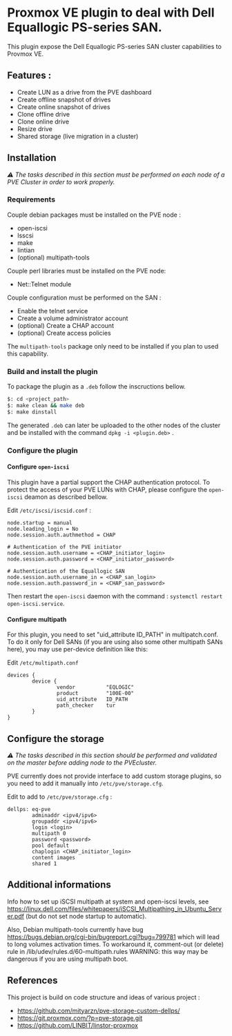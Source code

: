 # Proxmox VE plugin to deal with Dell Equallogic PS-series SAN.

This plugin expose the Dell Equallogic PS-series SAN cluster capabilities to Provmox VE.

## Features :
 - Create LUN as a drive from the PVE dashboard
 - Create offline snapshot of drives
 - Create online snapshot of drives
 - Clone offline drive
 - Clone online drive
 - Resize drive
 - Shared storage (live migration in a cluster)

## Installation
_⚠️ The tasks described in this section must be performed on each node of a PVE Cluster in order to work properly._  


### Requirements
Couple debian packages must be installed on the PVE node :
  - open-iscsi
  - lsscsi
  - make
  - lintian
  - (optional) multipath-tools

Couple perl libraries must be installed on the PVE node: 
 - Net::Telnet module

Couple configuration must be performed on the SAN :
 - Enable the telnet service
 - Create a volume administrator account
 - (optional) Create a CHAP account
 - (optional) Create access policies

The `multipath-tools` package only need to be installed if you plan to used this capability.
  
### Build and install the plugin
To package the plugin as a `.deb` follow the inscructions bellow.
```bash
$: cd <project_path>
$: make clean && make deb
$: make dinstall
```

The generated `.deb` can later be uploaded to the other nodes of the cluster and be installed with the command `dpkg -i <plugin.deb>` .

### Configure the plugin

#### Configure `open-iscsi`
This plugin have a partial support the CHAP authentication protocol.
To protect the access of your PVE LUNs with CHAP, please configure the `open-iscsi` deamon as described bellow.

Edit `/etc/iscsi/iscsid.conf` : 
```
node.startup = manual
node.leading_login = No
node.session.auth.authmethod = CHAP

# Authentication of the PVE initiator
node.session.auth.username = <CHAP_initiator_login>
node.session.auth.password = <CHAP_initiator_password>

# Authentication of the Equallogic SAN
node.session.auth.username_in = <CHAP_san_login>
node.session.auth.password_in = <CHAP_san_password>
```

Then restart the `open-iscsi` daemon with the command : `systemctl restart open-iscsi.service`.

#### Configure multipath
For this plugin, you need to set "uid_attribute ID_PATH" in multipatch.conf.
To do it only for Dell SANs (if you are using also some other multipath
SANs here), you may use per-device definition like this:

Edit `/etc/multipath.conf`
```
devices {
        device {
                vendor          "EQLOGIC"
                product         "100E-00"
                uid_attribute   ID_PATH
                path_checker    tur
        }
}
```

## Configure the storage
_⚠️ The tasks described in this section should be performed and validated on the master before adding node to the PVEcluster._  

PVE currently does not provide interface to add custom storage plugins,
so you need to add it manually into `/etc/pve/storage.cfg`.

Edit to add to `/etc/pve/storage.cfg` :
```
dellps: eq-pve
        adminaddr <ipv4/ipv6>
        groupaddr <ipv4/ipv6>
        login <login>
        multipath 0
        password <password>
        pool default
        chaplogin <CHAP_initiator_login>
        content images
        shared 1
```

## Additional informations

Info how to set up iSCSI multipath at system and open-iscsi levels, see
https://linux.dell.com/files/whitepapers/iSCSI_Multipathing_in_Ubuntu_Server.pdf
(but do not set node startup to automatic).

Also, Debian multipath-tools currently have bug 
https://bugs.debian.org/cgi-bin/bugreport.cgi?bug=799781
which will lead to long volumes activation times. To workaround it, comment-out
(or delete) rule in /lib/udev/rules.d/60-multipath.rules WARNING: this way may
be dangerous if you are using multipath boot.

## References
This project is build on code structure and ideas of various project : 
 - https://github.com/mityarzn/pve-storage-custom-dellps/
 - https://git.proxmox.com/?p=pve-storage.git
 - https://github.com/LINBIT/linstor-proxmox